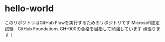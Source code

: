 # hello-world
このリポジトリはGitHub Flowを実行するためのリポジトリです
Microsoft認定試験　GitHub Foundations GH-900の合格を目指して勉強しています
頑張ります！
